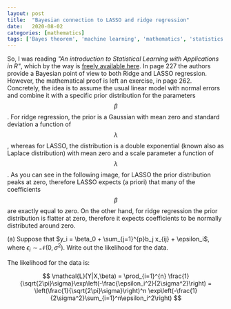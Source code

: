 ```yaml
---
layout: post
title:  "Bayesian connection to LASSO and ridge regression"
date:   2020-08-02
categories: [mathematics]
tags: ['Bayes theorem', 'machine learning', 'mathematics', 'statistics']
---
```


So, I was reading *"An introduction to Statistical Learning with Applications in R"*, which by the way is [freely available here](http://faculty.marshall.usc.edu/gareth-james/ISL/). In page 227 the authors
provide a Bayesian point of view to both Ridge and LASSO regression. However, the mathematical proof is left an exercise, in page 262. Concretely,
the idea is to assume the usual linear model with normal errors and combine it with a specific prior distribution for the parameters $$\beta$$.
For ridge regression, the prior is a Gaussian with mean zero and standard deviation a function of $$\lambda$$, whereas for LASSO, the distribution
is a double exponential (known also as Laplace distribution) with mean zero and a scale parameter a function of $$\lambda$$. As you can see in the
following image, for LASSO the prior distribution peaks at zero, therefore LASSO expects (a priori) that many of the coefficients $$\beta$$ are exactly
equal to zero. On the other hand, for ridge regression the prior distribution is flatter at zero, therefore it expects coefficients to be normally 
distributed around zero.

(a) Suppose that $y_i = \beta_0 + \sum_{j=1}^{p}b_j x_{ij} + \epsilon_i$, where $\epsilon_i \sim \mathcal{N}(0, \sigma^2)$. Write out the likelihood
for the data.

The likelihood for the data is:

$$
\mathcal{L}(Y|X,\beta) = \prod_{i=1}^{n} \frac{1}{\sqrt{2\pi}\sigma}\exp\left(-\frac{\epsilon_i^2}{2\sigma^2}\right) =
\left(\frac{1}{\sqrt{2\pi}\sigma}\right)^n \exp\left(-\frac{1}{2\sigma^2}\sum_{i=1}^n\epsilon_i^2\right)
$$


